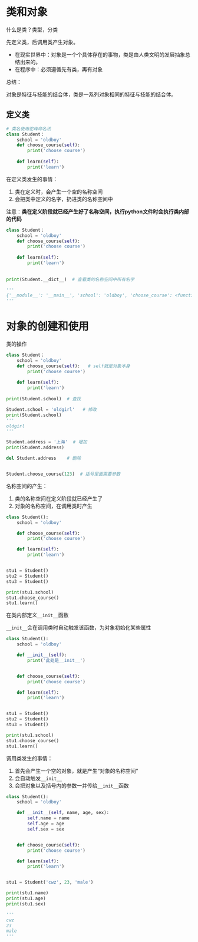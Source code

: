# 类和对象

什么是类？类型，分类

先定义类，后调用类产生对象。

- 在现实世界中：对象是一个个具体存在的事物，类是由人类文明的发展抽象总结出来的。
- 在程序中：必须遵循先有类，再有对象

总结：

对象是特征与技能的结合体，类是一系列对象相同的特征与技能的结合体。

## 定义类

```python
# 类名使用驼峰命名法
class Student：
    school = 'oldboy'
    def choose_course(self):
        print('choose course')
    
    def learn(self):
        print('learn')
```

在定义类发生的事情：

1. 类在定义时，会产生一个空的名称空间
2. 会把类中定义的名字，扔进类的名称空间中

注意：**类在定义阶段就已经产生好了名称空间，执行python文件时会执行类内部的代码**

```python
class Student：
    school = 'oldboy'
    def choose_course(self):
        print('choose course')
    
    def learn(self):
        print('learn')
        
        
print(Student.__dict__)  # 查看类的名称空间中所有名字

'''
{'__module__': '__main__', 'school': 'oldboy', 'choose_course': <function Student.choose_course at 0x0000010EF2FD3510>, 'learn': <function Student.learn at 0x0000010EFA1A0950>, '__dict__': <attribute '__dict__' of 'Student' objects>, '__weakref__': <attribute '__weakref__' of 'Student' objects>, '__doc__': None}
'''
```

# 对象的创建和使用

类的操作

```python
class Student：
    school = 'oldboy'
    def choose_course(self):   # self就是对象本身
        print('choose course')
    
    def learn(self):
        print('learn')
        
print(Student.school)  # 查找

Student.school = 'oldgirl'   # 修改
print(Student.school)   
'''
oldgirl
'''

Student.address = '上海'  # 增加
print(Student.address)

del Student.address    # 删除


Student.choose_course(123)  # 括号里面需要参数
```

名称空间的产生：

1. 类的名称空间在定义阶段就已经产生了
2. 对象的名称空间，在调用类时产生

```python
class Student():
    school = 'oldboy'

    def choose_course(self):
        print('choose course')

    def learn(self):
        print('learn')


stu1 = Student()
stu2 = Student()
stu3 = Student()

print(stu1.school)
stu1.choose_course()
stu1.learn()
```

在类内部定义`__init__`函数

`__init__`会在调用类时自动触发该函数，为对象初始化某些属性

```python
class Student():
    school = 'oldboy'

    def __init__(self):
        print('此处是__init__')


    def choose_course(self):
        print('choose course')

    def learn(self):
        print('learn')


stu1 = Student()
stu2 = Student()
stu3 = Student()

print(stu1.school)
stu1.choose_course()
stu1.learn()
```

调用类发生的事情：

1. 首先会产生一个空的对象，就是产生“对象的名称空间”
2. 会自动触发`__init__`
3. 会把对象以及括号内的参数一并传给`__init__`函数

```python
class Student():
    school = 'oldboy'

    def __init__(self, name, age, sex):
        self.name = name
        self.age = age
        self.sex = sex


    def choose_course(self):
        print('choose course')

    def learn(self):
        print('learn')


stu1 = Student('cwz', 23, 'male')

print(stu1.name)
print(stu1.age)
print(stu1.sex)

'''
cwz
23
male
'''
```